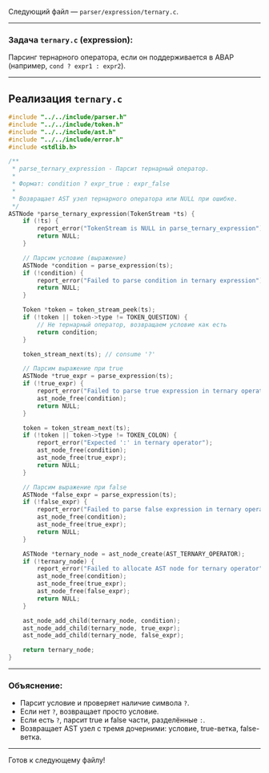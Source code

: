 Следующий файл — `parser/expression/ternary.c`.

---

### Задача `ternary.c` (expression):

Парсинг тернарного оператора, если он поддерживается в ABAP (например, `cond ? expr1 : expr2`).

---

## Реализация `ternary.c`

```c
#include "../../include/parser.h"
#include "../../include/token.h"
#include "../../include/ast.h"
#include "../../include/error.h"
#include <stdlib.h>

/**
 * parse_ternary_expression - Парсит тернарный оператор.
 *
 * Формат: condition ? expr_true : expr_false
 * 
 * Возвращает AST узел тернарного оператора или NULL при ошибке.
 */
ASTNode *parse_ternary_expression(TokenStream *ts) {
    if (!ts) {
        report_error("TokenStream is NULL in parse_ternary_expression");
        return NULL;
    }

    // Парсим условие (выражение)
    ASTNode *condition = parse_expression(ts);
    if (!condition) {
        report_error("Failed to parse condition in ternary expression");
        return NULL;
    }

    Token *token = token_stream_peek(ts);
    if (!token || token->type != TOKEN_QUESTION) {
        // Не тернарный оператор, возвращаем условие как есть
        return condition;
    }

    token_stream_next(ts); // consume '?'

    // Парсим выражение при true
    ASTNode *true_expr = parse_expression(ts);
    if (!true_expr) {
        report_error("Failed to parse true expression in ternary operator");
        ast_node_free(condition);
        return NULL;
    }

    token = token_stream_next(ts);
    if (!token || token->type != TOKEN_COLON) {
        report_error("Expected ':' in ternary operator");
        ast_node_free(condition);
        ast_node_free(true_expr);
        return NULL;
    }

    // Парсим выражение при false
    ASTNode *false_expr = parse_expression(ts);
    if (!false_expr) {
        report_error("Failed to parse false expression in ternary operator");
        ast_node_free(condition);
        ast_node_free(true_expr);
        return NULL;
    }

    ASTNode *ternary_node = ast_node_create(AST_TERNARY_OPERATOR);
    if (!ternary_node) {
        report_error("Failed to allocate AST node for ternary operator");
        ast_node_free(condition);
        ast_node_free(true_expr);
        ast_node_free(false_expr);
        return NULL;
    }

    ast_node_add_child(ternary_node, condition);
    ast_node_add_child(ternary_node, true_expr);
    ast_node_add_child(ternary_node, false_expr);

    return ternary_node;
}
```

---

### Объяснение:

* Парсит условие и проверяет наличие символа `?`.
* Если нет `?`, возвращает просто условие.
* Если есть `?`, парсит true и false части, разделённые `:`.
* Возвращает AST узел с тремя дочерними: условие, true-ветка, false-ветка.

---

Готов к следующему файлу!
